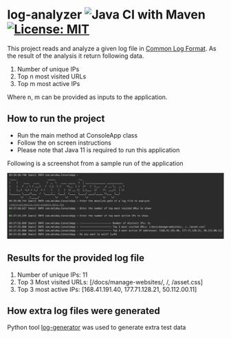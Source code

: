 # log-analyzer  ![Java CI with Maven](https://github.com/donmelaka/log-analyzer/workflows/Java%20CI%20with%20Maven/badge.svg)  [![License: MIT](https://img.shields.io/badge/License-MIT-yellow.svg)](https://opensource.org/licenses/MIT)
This project reads and analyze a given log file in [Common Log Format](https://en.wikipedia.org/wiki/Common_Log_Format).
As the result of the analysis it return following data. 

1. Number of unique IPs
2. Top n most visited URLs
3. Top m most active IPs

Where n, m can be provided as inputs to the application.  

## How to run the project 
- Run the main method at ConsoleApp class
- Follow the on screen instructions
- Please note that Java 11 is required to run this application

Following is a screenshot from a sample run of the application

![GitHub Logo](images/sample-run.png)

## Results for the provided log file
1. Number of unique IPs: 11
2. Top 3 Most visited URLs: [/docs/manage-websites/, /, /asset.css]
3. Top 3 most active IPs: [168.41.191.40, 177.71.128.21, 50.112.00.11]

## How extra log files were generated
Python tool [log-generator](https://pypi.org/project/log-generator/) was used to generate extra test data
